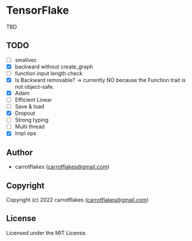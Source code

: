 # TensorFlake

TBD

## TODO

- [ ] smallvec
- [x] backward without create_graph
- [ ] function input length check
- [x] Is Backward removable? -> currently NO because the Function trait is not object-safe.
- [x] Adam
- [ ] Efficient Linear
- [ ] Save & load
- [x] Dropout
- [ ] Strong typing
- [ ] Multi thread
- [x] Impl ops

## Author

* carrotflakes (carrotflakes@gmail.com)

## Copyright

Copyright (c) 2022 carrotflakes (carrotflakes@gmail.com)

## License

Licensed under the MIT License.
